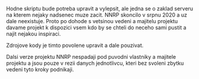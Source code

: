 Hodne skriptu bude potreba upravit a vylepsit, ale jedna se o zaklad serveru na kterem nejaky nadsenec muze zacit. NNRP skoncilo v srpnu 2020 a uz dale neexistuje. Proto po dohode s vetsinou vedeni a majitelu projektu davame projekt k dispozici vsem kdo by se chteli do neceho sami pustit a najit nejakou inspiraci. 

Zdrojove kody je timto povolene upravit a dale pouzivat. 

Dalsi verze projektu NNRP nespadaji pod puvodni vlastniky a majitele projektu a jsou pouze v rezii danych jednotlivcu, kteri bez svoleni zbytku vedeni tyto kroky podnikaji.
